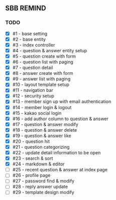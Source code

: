 ## SBB REMIND
### TODO
- [x] #1 - base setting
- [x] #2 - base entity
- [x] #3 - index controller
- [x] #4 - question & answer entity setup
- [x] #5 - question create with form
- [x] #6 - question list with paging
- [x] #7 - question detail
- [x] #8 - answer create with form
- [x] #9 - answer list with paging
- [x] #10 - layout template setup
- [x] #11 - navigation bar
- [x] #12 - security setup
- [x] #13 - member sign up with email authentication
- [x] #14 - member login & logout
- [x] #15 - kakao social login
- [x] #16 - add author column to question & answer
- [x] #17 - question & answer modify
- [x] #18 - question & answer delete
- [x] #19 - question & answer like
- [x] #20 - question hit
- [x] #21 - question categorizing
- [x] #22 - update detail information to be open
- [x] #23 - search & sort
- [x] #24 - markdown & editor
- [ ] #25 - recent question & answer at index page
- [ ] #26 - profile page
- [ ] #27 - password find & modify
- [ ] #28 - reply answer update
- [ ] #29 - template design modify
